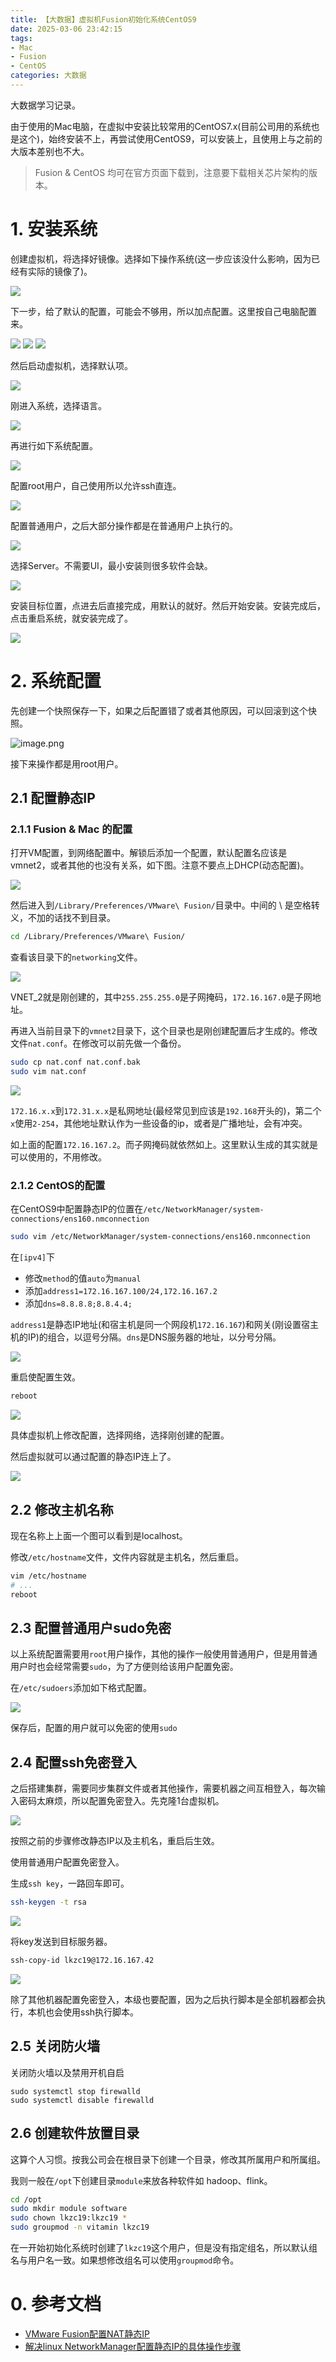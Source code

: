 ```yaml
---
title: 【大数据】虚拟机Fusion初始化系统CentOS9
date: 2025-03-06 23:42:15
tags: 
- Mac
- Fusion
- CentOS
categories: 大数据
---
```


大数据学习记录。

由于使用的Mac电脑，在虚拟中安装比较常用的CentOS7.x(目前公司用的系统也是这个)，始终安装不上，再尝试使用CentOS9，可以安装上，且使用上与之前的大版本差别也不大。

> Fusion & CentOS 均可在官方页面下载到，注意要下载相关芯片架构的版本。

# 1. 安装系统

创建虚拟机，将选择好镜像。选择如下操作系统(这一步应该没什么影响，因为已经有实际的镜像了)。

![](https://raw.githubusercontent.com/lkzc19/nimg/main/lkzc19.github.io/f1d8eb202aad7c47faa914964dd8c3b2.png)

下一步，给了默认的配置，可能会不够用，所以加点配置。这里按自己电脑配置来。

![](https://raw.githubusercontent.com/lkzc19/nimg/main/lkzc19.github.io/445a14496be51d920c17d83ada2a0c5e.png)
![](https://raw.githubusercontent.com/lkzc19/nimg/main/lkzc19.github.io/c1dca2e76c880a67da8fe8e0a4b2031b.png)
![](https://raw.githubusercontent.com/lkzc19/nimg/main/lkzc19.github.io/8f0354900332d40868aaa14ecfd600e8.png)

然后启动虚拟机，选择默认项。

![](https://raw.githubusercontent.com/lkzc19/nimg/main/lkzc19.github.io/cb7195cd19d5a5c2252c1d1126409828.png)

刚进入系统，选择语言。

![](https://raw.githubusercontent.com/lkzc19/nimg/main/lkzc19.github.io/6a8c261f025bb20fa97bf02d97fabd59.png)

再进行如下系统配置。

![](https://raw.githubusercontent.com/lkzc19/nimg/main/lkzc19.github.io/2ad07ece41bb88b782754d019916bc0d.png)

配置root用户，自己使用所以允许ssh直连。

![](https://raw.githubusercontent.com/lkzc19/nimg/main/lkzc19.github.io/074e9ca5466ee6d53afa1fc23712fef7.png)

配置普通用户，之后大部分操作都是在普通用户上执行的。

![](https://raw.githubusercontent.com/lkzc19/nimg/main/lkzc19.github.io/975a3f5b377d6714774c07253a643f47.png)

选择Server。不需要UI，最小安装则很多软件会缺。

![](https://raw.githubusercontent.com/lkzc19/nimg/main/lkzc19.github.io/17527333c880cf6c503480acbfb0e416.png)

安装目标位置，点进去后直接完成，用默认的就好。然后开始安装。安装完成后，点击重启系统，就安装完成了。

![](https://raw.githubusercontent.com/lkzc19/nimg/main/lkzc19.github.io/5383d700389e9046f374693ae0a63c06.png)

# 2. 系统配置

先创建一个快照保存一下，如果之后配置错了或者其他原因，可以回滚到这个快照。

![image.png](https://raw.githubusercontent.com/lkzc19/nimg/main/lkzc19.github.io/ac8e3c864f51659565126ac95fdfa84b.png)

接下来操作都是用root用户。

## 2.1 配置静态IP

### 2.1.1 Fusion & Mac 的配置

打开VM配置，到网络配置中。解锁后添加一个配置，默认配置名应该是vmnet2，或者其他的也没有关系，如下图。注意不要点上DHCP(动态配置)。

![](https://raw.githubusercontent.com/lkzc19/nimg/main/lkzc19.github.io/090d8f5b6fca4a04bc0deff126b518d6.png)

然后进入到`/Library/Preferences/VMware\ Fusion/`目录中。中间的 \ 是空格转义，不加的话找不到目录。

```bash
cd /Library/Preferences/VMware\ Fusion/
```

查看该目录下的`networking`文件。

![](https://raw.githubusercontent.com/lkzc19/nimg/main/lkzc19.github.io/4cf6e42ecebdf9cca079464ff19f60ba.png)

VNET_2就是刚创建的，其中`255.255.255.0`是子网掩码，`172.16.167.0`是子网地址。

再进入当前目录下的`vmnet2`目录下，这个目录也是刚创建配置后才生成的。修改文件`nat.conf`。在修改可以前先做一个备份。

```bash
sudo cp nat.conf nat.conf.bak
sudo vim nat.conf
```

![](https://raw.githubusercontent.com/lkzc19/nimg/main/lkzc19.github.io/68731000bd3b9377f80e7aa4087986d0.png)

`172.16.x.x`到`172.31.x.x`是私网地址(最经常见到应该是`192.168`开头的)，第二个`x`使用`2-254`，其他地址默认作为一些设备的ip，或者是广播地址，会有冲突。

如上面的配置`172.16.167.2`。而子网掩码就依然如上。这里默认生成的其实就是可以使用的，不用修改。

### 2.1.2 CentOS的配置

在CentOS9中配置静态IP的位置在`/etc/NetworkManager/system-connections/ens160.nmconnection`

```bash
sudo vim /etc/NetworkManager/system-connections/ens160.nmconnection
```

在`[ipv4]`下

- 修改`method`的值`auto`为`manual`
- 添加`address1=172.16.167.100/24,172.16.167.2`
- 添加`dns=8.8.8.8;8.8.4.4;`

`address1`是静态IP地址(和宿主机是同一个网段机`172.16.167`)和网关(刚设置宿主机的IP)的组合，以逗号分隔。`dns`是DNS服务器的地址，以分号分隔。

![](https://raw.githubusercontent.com/lkzc19/nimg/main/lkzc19.github.io/8df5c9eb3e42277d5ceeb0912430d902.png)

重启使配置生效。

```bash
reboot
```

![](https://raw.githubusercontent.com/lkzc19/nimg/main/lkzc19.github.io/14955896186be5ad193bf005ab7f5dac.png)

具体虚拟机上修改配置，选择网络，选择刚创建的配置。

然后虚拟就可以通过配置的静态IP连上了。

![](https://raw.githubusercontent.com/lkzc19/nimg/main/lkzc19.github.io/090326d2e7b8c1cc15154ae2e5392345.png)

## 2.2 修改主机名称

现在名称上上面一个图可以看到是localhost。

修改`/etc/hostname`文件，文件内容就是主机名，然后重启。

```bash
vim /etc/hostname
# ...
reboot
```


## 2.3 配置普通用户sudo免密

以上系统配置需要用`root`用户操作，其他的操作一般使用普通用户，但是用普通用户时也会经常需要`sudo`，为了方便则给该用户配置免密。

在`/etc/sudoers`添加如下格式配置。

![](https://raw.githubusercontent.com/lkzc19/nimg/main/lkzc19.github.io/b6137c862c0669e0a85f23c92d8e2c7b.png)

保存后，配置的用户就可以免密的使用`sudo`

## 2.4 配置ssh免密登入

之后搭建集群，需要同步集群文件或者其他操作，需要机器之间互相登入，每次输入密码太麻烦，所以配置免密登入。先克隆1台虚拟机。

![](https://raw.githubusercontent.com/lkzc19/nimg/main/lkzc19.github.io/4b6364c4268197f02178d7056f8d75e3.png)

按照之前的步骤修改静态IP以及主机名，重启后生效。

使用普通用户配置免密登入。

生成`ssh key`，一路回车即可。

```bash
ssh-keygen -t rsa 
```

![](https://raw.githubusercontent.com/lkzc19/nimg/main/lkzc19.github.io/491d0107ae0d613cf5e1fcf0566f309c.png)

将key发送到目标服务器。

```bash
ssh-copy-id lkzc19@172.16.167.42
```

![](https://raw.githubusercontent.com/lkzc19/nimg/main/lkzc19.github.io/810c7b327b2557cd0bd3ee63fd1498c8.png)

除了其他机器配置免密登入，本级也要配置，因为之后执行脚本是全部机器都会执行，本机也会使用ssh执行脚本。

## 2.5 关闭防火墙

关闭防火墙以及禁用开机自启

```
sudo systemctl stop firewalld
sudo systemctl disable firewalld
```

## 2.6 创建软件放置目录

这算个人习惯。按我公司会在根目录下创建一个目录，修改其所属用户和所属组。

我则一般在`/opt`下创建目录`module`来放各种软件如 hadoop、flink。

```bash
cd /opt
sudo mkdir module software
sudo chown lkzc19:lkzc19 *
sudo groupmod -n vitamin lkzc19
```

在一开始初始化系统时创建了`lkzc19`这个用户，但是没有指定组名，所以默认组名与用户名一致。如果想修改组名可以使用`groupmod`命令。

# 0. 参考文档

- [VMware Fusion配置NAT静态IP](https://www.cnblogs.com/S1mpleBug/p/16684747.html)
- [解决linux NetworkManager配置静态IP的具体操作步骤](https://blog.51cto.com/u_16175477/6653184)